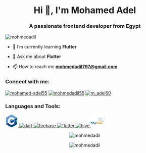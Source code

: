 <h1 align="center">Hi 👋, I'm Mohamed Adel</h1>
<h3 align="center">A passionate frontend developer from Egypt</h3>

<p align="left"> <img src="https://komarev.com/ghpvc/?username=mohmedadil&label=Profile%20views&color=0e75b6&style=flat" alt="mohmedadil" /> </p>

- 🌱 I’m currently learning **Flutter**

- 💬 Ask me about **Flutter**

- 📫 How to reach me **mohmedadil797@gmail.com**

<h3 align="left">Connect with me:</h3>
<p align="left">
<a href="https://linkedin.com/in/mohamed-adel55" target="blank"><img align="center" src="https://raw.githubusercontent.com/rahuldkjain/github-profile-readme-generator/master/src/images/icons/Social/linked-in-alt.svg" alt="mohamed-adel55" height="30" width="40" /></a>
<a href="https://fb.com/mohmedadil55" target="blank"><img align="center" src="https://raw.githubusercontent.com/rahuldkjain/github-profile-readme-generator/master/src/images/icons/Social/facebook.svg" alt="mohmedadil55" height="30" width="40" /></a>
<a href="https://instagram.com/m_adel60" target="blank"><img align="center" src="https://raw.githubusercontent.com/rahuldkjain/github-profile-readme-generator/master/src/images/icons/Social/instagram.svg" alt="m_adel60" height="30" width="40" /></a>
</p>

<h3 align="left">Languages and Tools:</h3>
<p align="left"> <a href="https://www.w3schools.com/cpp/" target="_blank" rel="noreferrer"> <img src="https://raw.githubusercontent.com/devicons/devicon/master/icons/cplusplus/cplusplus-original.svg" alt="cplusplus" width="40" height="40"/> </a> <a href="https://dart.dev" target="_blank" rel="noreferrer"> <img src="https://www.vectorlogo.zone/logos/dartlang/dartlang-icon.svg" alt="dart" width="40" height="40"/> </a> <a href="https://firebase.google.com/" target="_blank" rel="noreferrer"> <img src="https://www.vectorlogo.zone/logos/firebase/firebase-icon.svg" alt="firebase" width="40" height="40"/> </a> <a href="https://flutter.dev" target="_blank" rel="noreferrer"> <img src="https://www.vectorlogo.zone/logos/flutterio/flutterio-icon.svg" alt="flutter" width="40" height="40"/> </a> <a href="https://hive.apache.org/" target="_blank" rel="noreferrer"> <img src="https://www.vectorlogo.zone/logos/apache_hive/apache_hive-icon.svg" alt="hive" width="40" height="40"/> </a> <a href="https://www.mysql.com/" target="_blank" rel="noreferrer"> <img src="https://raw.githubusercontent.com/devicons/devicon/master/icons/mysql/mysql-original-wordmark.svg" alt="mysql" width="40" height="40"/> </a> </p>

<div style="text-align: center;">
  <p><img src="https://github-readme-stats.vercel.app/api/top-langs?username=mohmedadil&show_icons=true&locale=en&layout=compact" alt="mohmedadil" /></p>
</div>

<div style="text-align: center;">
  <p><img src="https://github-readme-streak-stats.herokuapp.com/?user=mohmedadil" alt="mohmedadil" /></p>
</div>
